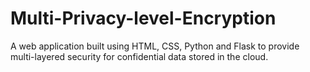 # Multi-Privacy-level-Encryption
A web application built using HTML, CSS, Python and Flask to provide multi-layered security for confidential data stored in the cloud.
